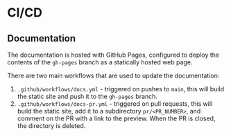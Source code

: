 # CI/CD

## Documentation

The documentation is hosted with GitHub Pages, configured to deploy the contents of the `gh-pages` branch as a statically hosted web page.

There are two main workflows that are used to update the documentation:

1. `.github/workflows/docs.yml` - triggered on pushes to `main`, this will build the static site and push it to the `gh-pages` branch.
2. `.github/workflows/docs-pr.yml` - triggered on pull requests, this will build the static site, add it to a subdirectory `pr/<PR_NUMBER>`, and comment on the PR with a link to the preview. When the PR is closed, the directory is deleted.
